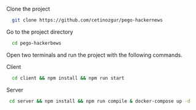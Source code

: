 Clone the project

```bash
  git clone https://github.com/cetinozgur/pego-hackernews
```

Go to the project directory

```bash
  cd pego-hackerbews
```

Open two terminals and run the project with the following commands.

Client

```bash
  cd client && npm install && npm run start
```

Server

```bash
 cd server && npm install && npm run compile & docker-compose up -d
```
